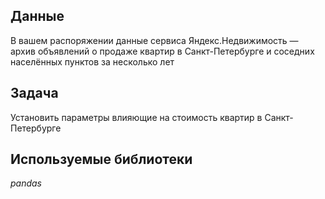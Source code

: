 ## Данные

В вашем распоряжении данные сервиса Яндекс.Недвижимость — архив объявлений о продаже квартир в Санкт-Петербурге и соседних населённых пунктов за несколько лет

## Задача

Установить параметры влияющие на стоимость квартир в Санкт-Петербурге

## Используемые библиотеки
*pandas*
